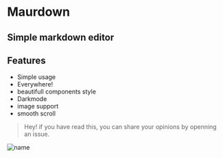 # Maurdown 

## Simple markdown editor

## Features
  - Simple usage
  - Everywhere!
  - beautifull components style
  - Darkmode
  - image support
  - smooth scroll

> Hey! if you have read this, you can share your opinions by openning an issue.

![name](https://i.imgur.com/zdvqLOw.png)